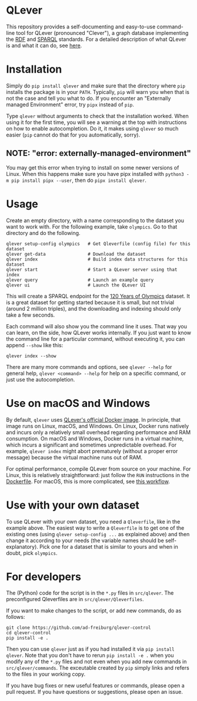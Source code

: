 # QLever

This repository provides a self-documenting and easy-to-use command-line tool
for QLever (pronounced "Clever"), a graph database implementing the
[RDF](https://www.w3.org/TR/rdf11-concepts/) and
[SPARQL](https://www.w3.org/TR/sparql11-overview/) standards. 
For a detailed description of what QLever is and what it can do, see 
[here](https://github.com/ad-freiburg/qlever).

# Installation

Simply do `pip install qlever` and make sure that the directory where `pip`
installs the package is in your `PATH`. Typically, `pip` will warn you when
that is not the case and tell you what to do. If you encounter an "Externally
managed Environment" error, try `pipx` instead of `pip`.

Type `qlever` without arguments to check that the installation worked. When
using it for the first time, you will see a warning at the top with
instructions on how to enable autocompletion. Do it, it makes using `qlever`
so much easier (`pip` cannot do that for you automatically, sorry).

## NOTE: "error: externally-managed-environment"

You may get this error when trying to install on some newer versions of Linux.
When this happens make sure you have pipx installed with `python3 -m pip
install pipx --user`, then do `pipx install qlever`.

# Usage

Create an empty directory, with a name corresponding to the dataset you want to
work with. For the following example, take `olympics`. Go to that directory
and do the following.

```
qlever setup-config olympics   # Get Qleverfile (config file) for this dataset
qlever get-data                # Download the dataset
qlever index                   # Build index data structures for this dataset
qlever start                   # Start a QLever server using that index
qlever query                   # Launch an example query
qlever ui                      # Launch the QLever UI
```

This will create a SPARQL endpoint for the [120 Years of
Olympics](https://github.com/wallscope/olympics-rdf) dataset. It is a great
dataset for getting started because it is small, but not trivial (around 2
million triples), and the downloading and indexing should only take a few
seconds.

Each command will also show you the command line it uses. That way you can
learn, on the side, how QLever works internally. If you just want to know the
command line for a particular command, without executing it, you can append
`--show` like this:

```
qlever index --show
```

There are many more commands and options, see `qlever --help` for general help,
`qlever <command> --help` for help on a specific command, or just use the
autocompletion.

# Use on macOS and Windows

By default, `qlever` uses [QLever's official Docker
image](https://hub.docker.com/r/adfreiburg/qlever). In principle, that image
runs on Linux, macOS, and Windows. On Linux, Docker runs natively
and incurs only a relatively small overhead regarding performance and RAM
consumption. On macOS and Windows, Docker runs in a virtual machine, which
incurs a significant and sometimes unpredictable overhead. For example, `qlever
index` might abort prematurely (without a proper error message) because the
virtual machine runs out of RAM.

For optimal performance, compile QLever from source on your machine. For Linux,
this is relatively straightforward: just follow the `RUN` instructions in the
[Dockerfile](https://github.com/ad-freiburg/qlever/blob/master/Dockerfile). For
macOS, this is more complicated, see [this
workflow](https://github.com/ad-freiburg/qlever/blob/master/.github/workflows/macos.yml).

# Use with your own dataset

To use QLever with your own dataset, you need a `Qleverfile`, like in the
example above. The easiest way to write a `Qleverfile` is to get one of the
existing ones (using `qlever setup-config ...` as explained above) and then
change it according to your needs (the variable names should be
self-explanatory). Pick one for a dataset that is similar to yours and when in
doubt, pick `olympics`.

# For developers

The (Python) code for the script is in the `*.py` files in `src/qlever`. The
preconfigured Qleverfiles are in `src/qlever/Qleverfiles`.

If you want to make changes to the script, or add new commands, do as follows:

```
git clone https://github.com/ad-freiburg/qlever-control
cd qlever-control
pip install -e .
```

Then you can use `qlever` just as if you had installed it via `pip install
qlever`. Note that you don't have to rerun `pip install -e .` when you modify
any of the `*.py` files and not even when you add new commands in
`src/qlever/commands`. The exceutable created by `pip` simply links and refers
to the files in your working copy.

If you have bug fixes or new useful features or commands, please open a pull
request. If you have questions or suggestions, please open an issue.
